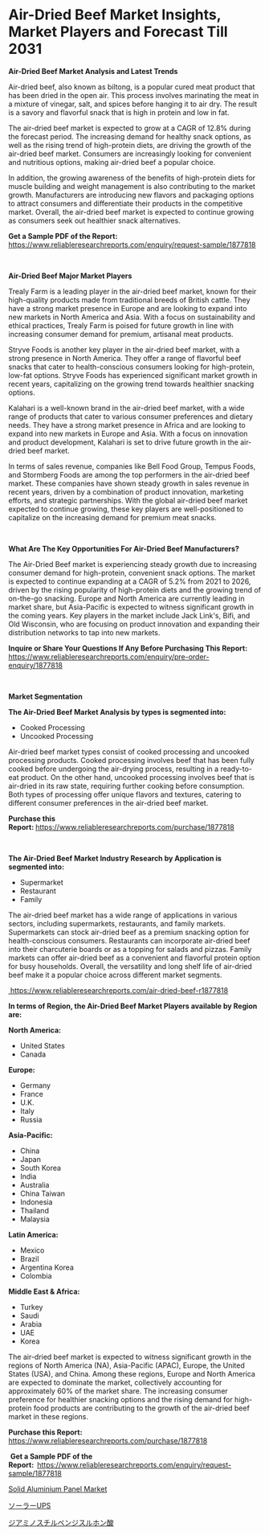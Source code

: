 <p><h1>Air-Dried Beef Market Insights, Market Players and Forecast Till 2031</h1></p><p><strong>Air-Dried Beef Market Analysis and Latest Trends</strong></p>
<p><p>Air-dried beef, also known as biltong, is a popular cured meat product that has been dried in the open air. This process involves marinating the meat in a mixture of vinegar, salt, and spices before hanging it to air dry. The result is a savory and flavorful snack that is high in protein and low in fat.</p><p>The air-dried beef market is expected to grow at a CAGR of 12.8% during the forecast period. The increasing demand for healthy snack options, as well as the rising trend of high-protein diets, are driving the growth of the air-dried beef market. Consumers are increasingly looking for convenient and nutritious options, making air-dried beef a popular choice.</p><p>In addition, the growing awareness of the benefits of high-protein diets for muscle building and weight management is also contributing to the market growth. Manufacturers are introducing new flavors and packaging options to attract consumers and differentiate their products in the competitive market. Overall, the air-dried beef market is expected to continue growing as consumers seek out healthier snack alternatives.</p></p>
<p><strong>Get a Sample PDF of the Report:&nbsp;</strong> <a href="https://www.reliableresearchreports.com/enquiry/request-sample/1877818">https://www.reliableresearchreports.com/enquiry/request-sample/1877818</a></p>
<p>&nbsp;</p>
<p><strong>Air-Dried Beef Major Market Players</strong></p>
<p><p>Trealy Farm is a leading player in the air-dried beef market, known for their high-quality products made from traditional breeds of British cattle. They have a strong market presence in Europe and are looking to expand into new markets in North America and Asia. With a focus on sustainability and ethical practices, Trealy Farm is poised for future growth in line with increasing consumer demand for premium, artisanal meat products.</p><p>Stryve Foods is another key player in the air-dried beef market, with a strong presence in North America. They offer a range of flavorful beef snacks that cater to health-conscious consumers looking for high-protein, low-fat options. Stryve Foods has experienced significant market growth in recent years, capitalizing on the growing trend towards healthier snacking options.</p><p>Kalahari is a well-known brand in the air-dried beef market, with a wide range of products that cater to various consumer preferences and dietary needs. They have a strong market presence in Africa and are looking to expand into new markets in Europe and Asia. With a focus on innovation and product development, Kalahari is set to drive future growth in the air-dried beef market.</p><p>In terms of sales revenue, companies like Bell Food Group, Tempus Foods, and Stormberg Foods are among the top performers in the air-dried beef market. These companies have shown steady growth in sales revenue in recent years, driven by a combination of product innovation, marketing efforts, and strategic partnerships. With the global air-dried beef market expected to continue growing, these key players are well-positioned to capitalize on the increasing demand for premium meat snacks.</p></p>
<p>&nbsp;</p>
<p><strong>What Are The Key Opportunities For Air-Dried Beef Manufacturers?</strong></p>
<p><p>The Air-Dried Beef market is experiencing steady growth due to increasing consumer demand for high-protein, convenient snack options. The market is expected to continue expanding at a CAGR of 5.2% from 2021 to 2026, driven by the rising popularity of high-protein diets and the growing trend of on-the-go snacking. Europe and North America are currently leading in market share, but Asia-Pacific is expected to witness significant growth in the coming years. Key players in the market include Jack Link's, Bifi, and Old Wisconsin, who are focusing on product innovation and expanding their distribution networks to tap into new markets.</p></p>
<p><strong>Inquire or Share Your Questions If Any Before Purchasing This Report:</strong> <a href="https://www.reliableresearchreports.com/enquiry/pre-order-enquiry/1877818">https://www.reliableresearchreports.com/enquiry/pre-order-enquiry/1877818</a></p>
<p>&nbsp;</p>
<p><strong>Market Segmentation</strong></p>
<p><strong>The Air-Dried Beef Market Analysis by types is segmented into:</strong></p>
<p><ul><li>Cooked Processing</li><li>Uncooked Processing</li></ul></p>
<p><p>Air-dried beef market types consist of cooked processing and uncooked processing products. Cooked processing involves beef that has been fully cooked before undergoing the air-drying process, resulting in a ready-to-eat product. On the other hand, uncooked processing involves beef that is air-dried in its raw state, requiring further cooking before consumption. Both types of processing offer unique flavors and textures, catering to different consumer preferences in the air-dried beef market.</p></p>
<p><strong>Purchase this Report:&nbsp;</strong><a href="https://www.reliableresearchreports.com/purchase/1877818">https://www.reliableresearchreports.com/purchase/1877818</a></p>
<p>&nbsp;</p>
<p><strong>The Air-Dried Beef Market Industry Research by Application is segmented into:</strong></p>
<p><ul><li>Supermarket</li><li>Restaurant</li><li>Family</li></ul></p>
<p><p>The air-dried beef market has a wide range of applications in various sectors, including supermarkets, restaurants, and family markets. Supermarkets can stock air-dried beef as a premium snacking option for health-conscious consumers. Restaurants can incorporate air-dried beef into their charcuterie boards or as a topping for salads and pizzas. Family markets can offer air-dried beef as a convenient and flavorful protein option for busy households. Overall, the versatility and long shelf life of air-dried beef make it a popular choice across different market segments.</p></p>
<p><a href="https://www.reliableresearchreports.com/air-dried-beef-r1877818">&nbsp;https://www.reliableresearchreports.com/air-dried-beef-r1877818</a></p>
<p><strong>In terms of Region, the Air-Dried Beef Market Players available by Region are:</strong></p>
<p>
    <p> <strong> North America: </strong>
        <ul>
            <li>United States</li>
            <li>Canada</li>
        </ul>
        </p> 
    <p> <strong> Europe: </strong>
        <ul>
            <li>Germany</li>
            <li>France</li>
            <li>U.K.</li>
            <li>Italy</li>
            <li>Russia</li>
        </ul>
        </p> 
    <p> <strong> Asia-Pacific: </strong>
        <ul>
            <li>China</li>
            <li>Japan</li>
            <li>South Korea</li>
            <li>India</li>
            <li>Australia</li>
            <li>China Taiwan</li>
            <li>Indonesia</li>
            <li>Thailand</li>
            <li>Malaysia</li>
        </ul>
        </p> 
    <p> <strong> Latin America: </strong>
        <ul>
            <li>Mexico</li>
            <li>Brazil</li>
            <li>Argentina Korea</li>
            <li>Colombia</li>
        </ul>
        </p> 
    <p> <strong> Middle East & Africa: </strong>
        <ul>
            <li>Turkey</li>
            <li>Saudi</li>
            <li>Arabia</li>
            <li>UAE</li>
            <li>Korea</li>
        </ul>
    </p>
    </p>
<p><p>The air-dried beef market is expected to witness significant growth in the regions of North America (NA), Asia-Pacific (APAC), Europe, the United States (USA), and China. Among these regions, Europe and North America are expected to dominate the market, collectively accounting for approximately 60% of the market share. The increasing consumer preference for healthier snacking options and the rising demand for high-protein food products are contributing to the growth of the air-dried beef market in these regions.</p></p>
<p><strong>Purchase this Report: </strong><a href="https://www.reliableresearchreports.com/purchase/1877818">https://www.reliableresearchreports.com/purchase/1877818</a></p>
<p>&nbsp;<strong>Get a Sample PDF of the Report:&nbsp;&nbsp;</strong><a href="https://www.reliableresearchreports.com/enquiry/request-sample/1877818">https://www.reliableresearchreports.com/enquiry/request-sample/1877818</a></p>
<p><strong></strong></p>
<p><p><a href="https://glittery-fuchsia-86a.notion.site/Solid-Aluminium-Panel-Market-Size-and-Growth-Market-Segmentation-Regional-and-Country-Breakdowns--8e975e7116274ab7818c75429d6d6fa5">Solid Aluminium Panel Market</a></p><p><a href="https://medium.com/@brayanborer2023/%E3%82%BD%E3%83%BC%E3%83%A9%E3%83%BCups%E5%B8%82%E5%A0%B4%E3%81%AE%E5%88%86%E6%9E%90%E3%81%A82024%E5%B9%B4%E3%81%8B%E3%82%892031%E5%B9%B4%E3%81%BE%E3%81%A7%E3%81%AE%E6%9C%9F%E9%96%93%E3%81%AB%E4%BA%88%E6%B8%AC%E3%81%95%E3%82%8C%E3%82%8B%E8%A6%8F%E6%A8%A1-1925c5909328">ソーラーUPS</a></p><p><a href="https://medium.com/@elenorkiehn/%E3%82%B8%E3%82%A2%E3%83%9F%E3%83%8E%E3%82%B9%E3%83%81%E3%83%AB%E3%83%99%E3%83%B3%E3%82%B8%E3%82%B9%E3%83%AB%E3%83%9B%E3%83%B3%E9%85%B8%E5%B8%82%E5%A0%B4-2031%E5%B9%B4%E3%81%BE%E3%81%A7%E3%81%AE%E6%88%90%E5%8A%9F%E3%81%97%E3%81%9F%E3%83%93%E3%82%B8%E3%83%8D%E3%82%B9%E6%88%A6%E7%95%A5%E3%81%AE%E9%8D%B5%E3%82%92%E4%BA%88%E6%B8%AC-f60873d042d5">ジアミノスチルベンジスルホン酸</a></p></p>